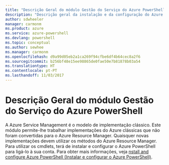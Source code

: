 ```yaml
---
title: "Descrição Geral do módulo Gestão do Serviço do Azure PowerShell | Microsoft Docs"
description: "Descrição geral da instalação e da configuração do Azure PowerShell."
author: sdwheeler
manager: carmonm
ms.product: azure
ms.service: azure-powershell
ms.devlang: powershell
ms.topic: conceptual
ms.author: sewhee
ms.manager: carmonm
ms.openlocfilehash: d9a99d05eb2a1ca269f94cfbe6df4b64cec8a2f6
ms.sourcegitcommit: b256bf48e15ee98865de0fae50e7b81878b03a54
ms.translationtype: HT
ms.contentlocale: pt-PT
ms.lasthandoff: 11/03/2017
---
```

# <a name="overview-of-the-azure-powershell-service-management-module"></a>Descrição Geral do módulo Gestão do Serviço do Azure PowerShell

A Azure Service Management é o modelo de implementação clássico. Este módulo permite-lhe trabalhar implementações do Azure clássicas que não foram convertidas para o Azure Resource Manager. Quaisquer novas implementações devem utilizar os métodos do Azure Resource Manager. Para utilizar os cmdlets, terá de instalar e configurar o Azure PowerShell para ligá-lo à sua conta. Para obter mais informações, veja [nstall and configure Azure PowerShell (Instalar e configurar o Azure PowerShell)](install-azure-ps.md).
